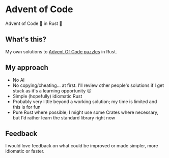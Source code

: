 # Advent of Code

Advent of Code 🎄 in Rust 🦀

## What's this?

My own solutions to [Advent Of Code puzzles][aoc] in Rust.

## My approach

* No AI
* No copying/cheating... at first. I'll review other people's solutions if I get stuck as it's a learning opportunity 😉
* Simple (hopefully) idiomatic Rust
* Probably very little beyond a working solution; my time is limited and this is for fun
* Pure Rust where possible; I might use some Crates where necessary, but I'd rather learn the standard library right now

## Feedback

I would love feedback on what could be improved or made simpler, more idiomatic or faster.


[aoc]: https://adventofcode.com